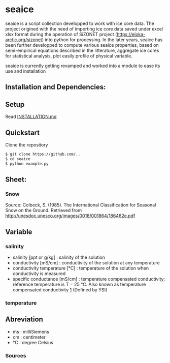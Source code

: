 seaice
==========

seaice is a script collection developped to work with ice core data. The project origined with the need of importing ice core data saved under excel xlsx format during the operation of SiZONET project (https://eloka-arctic.org/sizonet) into python for processing. In the later years, seaice has been further developped to compute various seaice properties, based on semi-empirical equations described in the litterature, aggregate ice cores for statistical analysis, plot easily profile of physical variable.

seaice is currently getting revamped and worked into a module to ease its use and installation

## Installation and Dependencies:


## Setup
Read [INSTALLATION.md](INSTALLATION.md)

## Quickstart
Clone the repository

```bash
$ git clone https://github.com/..
$ cd seaice
$ python example.py
```

## Sheet:
### Snow
Source: Colbeck, S. (1985). The International Classification for Seasonal Snow on the Ground.
Retrieved from http://unesdoc.unesco.org/images/0018/001864/186462e.pdf

## Variable

### salinity
- salinity [ppt or g/kg] : salinity of the solution 
- conductivity  [mS/cm] : conductivity of the solution at any temperature
- conductivity temperature [°C] : temperature of the solution  when conductivity is measured
- specific conductance [mS/cm] : temperature compensated conductivity; reference temperature is T = 25 °C. Also known as temperature compensated conductivity [1] (Defined by YSI)

### temperature


## Abreviation
- ms : milliSiemens
- cm : centimeter
- °C : degree Celsius


### Sources
[1]: https://www.ysi.com/File%20Library/Documents/Manuals%20for%20Discontinued%20Products/030136-YSI-Model-30-Operations-Manual-RevE.pdf
